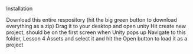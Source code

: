 Installation

Download this entire respository (hit the big green button to download everything as a zip)
Drag it to your desktop and open unity
Hit create new project, should be on the first screen when Unity pops up
Navigate to this folder, Lesson 4 Assets and select it and hit the Open button to load it as a project
